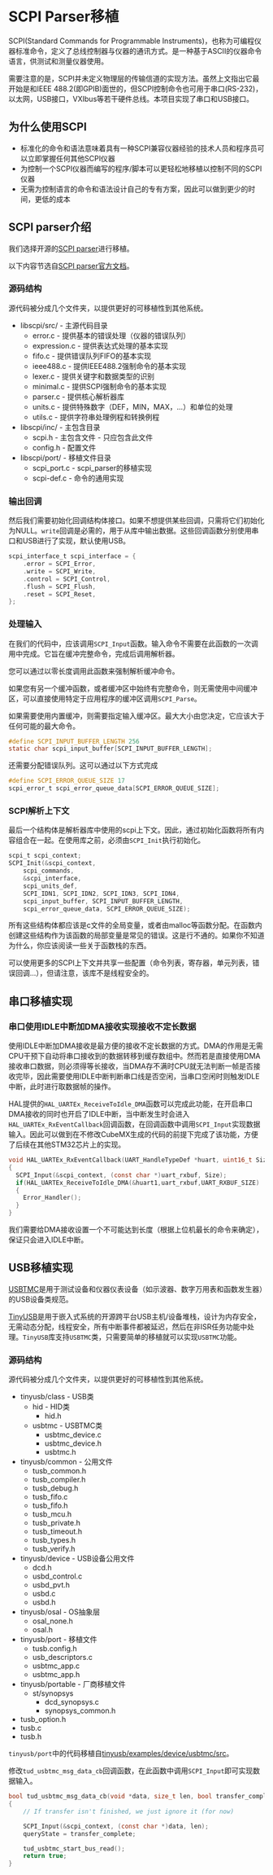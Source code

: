 # SCPI Parser移植

SCPI(Standard Commands for Programmable Instruments)，也称为可编程仪器标准命令，定义了总线控制器与仪器的通讯方式。是一种基于ASCII的仪器命令语言，供测试和测量仪器使用。

需要注意的是，SCPI并未定义物理层的传输信道的实现方法。虽然上文指出它最开始是和IEEE 488.2(即GPIB)面世的，但SCPI控制命令也可用于串口(RS-232)，以太网，USB接口，VXIbus等若干硬件总线。本项目实现了串口和USB接口。

## 为什么使用SCPI

- 标准化的命令和语法意味着具有一种SCPI兼容仪器经验的技术人员和程序员可以立即掌握任何其他SCPI仪器
- 为控制一个SCPI仪器而编写的程序/脚本可以更轻松地移植以控制不同的SCPI仪器
- 无需为控制语言的命令和语法设计自己的专有方案，因此可以做到更少的时间，更低的成本

## SCPI parser介绍

我们选择开源的[SCPI parser](https://github.com/j123b567/scpi-parser)进行移植。

以下内容节选自[SCPI parser官方文档](https://www.jaybee.cz/scpi-parser/)。

### 源码结构

源代码被分成几个文件夹，以提供更好的可移植性到其他系统。

- libscpi/src/ - 主源代码目录
    - error.c - 提供基本的错误处理（仪器的错误队列）
    - expression.c - 提供表达式处理的基本实现
    - fifo.c - 提供错误队列FIFO的基本实现
    - ieee488.c - 提供IEEE488.2强制命令的基本实现
    - lexer.c - 提供关键字和数据类型的识别
    - minimal.c - 提供SCPI强制命令的基本实现
    - parser.c - 提供核心解析器库
    - units.c - 提供特殊数字（DEF，MIN，MAX，...）和单位的处理
    - utils.c - 提供字符串处理例程和转换例程
- libscpi/inc/ - 主包含目录
    - scpi.h - 主包含文件 - 只应包含此文件
    - config.h - 配置文件
- libscpi/port/ - 移植文件目录
    - scpi_port.c - scpi_parser的移植实现
    - scpi-def.c - 命令的通用实现

### 输出回调

然后我们需要初始化回调结构体接口。如果不想提供某些回调，只需将它们初始化为NULL。`write`回调是必需的，用于从库中输出数据。这些回调函数分别使用串口和USB进行了实现，默认使用USB。

```c title="scpi-def.c" linenums="1"
scpi_interface_t scpi_interface = {
    .error = SCPI_Error,
    .write = SCPI_Write,
    .control = SCPI_Control,
    .flush = SCPI_Flush,
    .reset = SCPI_Reset,
};
```

### 处理输入

在我们的代码中，应该调用`SCPI_Input`函数。输入命令不需要在此函数的一次调用中完成。它旨在缓冲完整命令，完成后调用解析器。

您可以通过以零长度调用此函数来强制解析缓冲命令。

如果您有另一个缓冲函数，或者缓冲区中始终有完整命令，则无需使用中间缓冲区，可以直接使用特定于应用程序的缓冲区调用`SCPI_Parse`。

如果需要使用内置缓冲，则需要指定输入缓冲区。最大大小由您决定，它应该大于任何可能的最大命令。

```c title="scpi-def.c" linenums="1"
#define SCPI_INPUT_BUFFER_LENGTH 256
static char scpi_input_buffer[SCPI_INPUT_BUFFER_LENGTH];
```

还需要分配错误队列。这可以通过以下方式完成

```c title="scpi-def.c" linenums="1"
#define SCPI_ERROR_QUEUE_SIZE 17
scpi_error_t scpi_error_queue_data[SCPI_ERROR_QUEUE_SIZE];
```

### SCPI解析上下文

最后一个结构体是解析器库中使用的scpi上下文。因此，通过初始化函数将所有内容组合在一起。在使用库之前，必须由`SCPI_Init`执行初始化。

```c title="scpi-def.c" linenums="1"
scpi_t scpi_context;
SCPI_Init(&scpi_context,
    scpi_commands,
    &scpi_interface,
    scpi_units_def,
    SCPI_IDN1, SCPI_IDN2, SCPI_IDN3, SCPI_IDN4,
    scpi_input_buffer, SCPI_INPUT_BUFFER_LENGTH,
    scpi_error_queue_data, SCPI_ERROR_QUEUE_SIZE);
```

所有这些结构体都应该是c文件的全局变量，或者由malloc等函数分配。在函数内创建这些结构作为该函数的局部变量是常见的错误。这是行不通的。如果你不知道为什么，你应该阅读一些关于函数栈的东西。

可以使用更多的SCPI上下文并共享一些配置（命令列表，寄存器，单元列表，错误回调...），但请注意，该库不是线程安全的。

## 串口移植实现

### 串口使用IDLE中断加DMA接收实现接收不定长数据

使用IDLE中断加DMA接收是最方便的接收不定长数据的方式。DMA的作用是无需CPU干预下自动将串口接收到的数据转移到缓存数组中。然而若是直接使用DMA接收串口数据，则必须得等长接收，当DMA存不满时CPU就无法判断一帧是否接收完毕，因此需要使用IDLE中断判断串口线是否空闲，当串口空闲时则触发IDLE中断，此时进行取数据帧的操作。

HAL提供的`HAL_UARTEx_ReceiveToIdle_DMA`函数可以完成此功能，在开启串口DMA接收的同时也开启了IDLE中断，当中断发生时会进入`HAL_UARTEx_RxEventCallback`回调函数，在回调函数中调用`SCPI_Input`实现数据输入。因此可以做到在不修改CubeMX生成的代码的前提下完成了该功能，方便了后续在其他STM32芯片上的实现。

```c title="usart.c" linenums="1"
void HAL_UARTEx_RxEventCallback(UART_HandleTypeDef *huart, uint16_t Size)
{
  SCPI_Input(&scpi_context, (const char *)uart_rxbuf, Size);
  if(HAL_UARTEx_ReceiveToIdle_DMA(&huart1,uart_rxbuf,UART_RXBUF_SIZE) != HAL_OK)
  {
    Error_Handler();
  }
}
```

我们需要给DMA接收设置一个不可能达到长度（根据上位机最长的命令来确定），保证只会进入IDLE中断。

## USB移植实现

[USBTMC](https://www.usb.org/document-library/test-measurement-class-specification)是用于测试设备和仪器仪表设备（如示波器、数字万用表和函数发生器）的USB设备类规范。

[TinyUSB](https://github.com/hathach/tinyusb)是用于嵌入式系统的开源跨平台USB主机/设备堆栈，设计为内存安全，无需动态分配，线程安全，所有中断事件都被延迟，然后在非ISR任务功能中处理。`TinyUSB`库支持`USBTMC`类，只需要简单的移植就可以实现`USBTMC`功能。

### 源码结构

源代码被分成几个文件夹，以提供更好的可移植性到其他系统。

- tinyusb/class - USB类
    - hid - HID类
        - hid.h
    - usbtmc - USBTMC类
        - usbtmc_device.c
        - usbtmc_device.h
        - usbtmc.h
- tinyusb/common - 公用文件
    - tusb_common.h
    - tusb_compiler.h
    - tusb_debug.h
    - tusb_fifo.c
    - tusb_fifo.h
    - tusb_mcu.h
    - tusb_private.h
    - tusb_timeout.h
    - tusb_types.h
    - tusb_verify.h
- tinyusb/device - USB设备公用文件
    - dcd.h
    - usbd_control.c
    - usbd_pvt.h
    - usbd.c
    - usbd.h
- tinyusb/osal - OS抽象层
    - osal_none.h
    - osal.h
- tinyusb/port - 移植文件
    - tusb.config.h
    - usb_descriptors.c
    - usbtmc_app.c
    - usbtmc_app.h
- tinyusb/portable - 厂商移植文件
    - st/synopsys
        - dcd_synopsys.c
        - synopsys_common.h
- tusb_option.h
- tusb.c
- tusb.h

`tinyusb/port`中的代码移植自[tinyusb/examples/device/usbtmc/src](https://github.com/hathach/tinyusb/tree/master/examples/device/usbtmc/src)。

修改`tud_usbtmc_msg_data_cb`回调函数，在此函数中调用`SCPI_Input`即可实现数据输入。

```c title="usbtmc_app.c" linenums="1"
bool tud_usbtmc_msg_data_cb(void *data, size_t len, bool transfer_complete)
{
    // If transfer isn't finished, we just ignore it (for now)

    SCPI_Input(&scpi_context, (const char *)data, len);
    queryState = transfer_complete;

    tud_usbtmc_start_bus_read();
    return true;
}
```